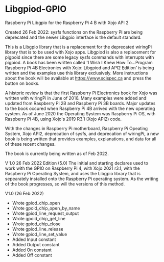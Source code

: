 # Libgpiod-GPIO
Raspberry Pi Libgpio for the Raspberry Pi 4 B with Xojo API 2

Created 26 Feb 2022: sysfs functions on the Raspberry Pi are being deprecated and the newer
Libgpio interface is the default standard. 

This is a Libgpio library that is a replacement for the deprecated wiringPi library that
is to be used with Xojo apps. Libgpiod is also a replacement for pigpoid since there are 
some legacy sysfs commands with interrupts with pigpiod. A book has been written called 
'I Wish I Knew How To...Program Raspberry Pi 4B Electronics with Xojo: Libgpiod and API2 Edition' is being written and the 
examples use this library exclusively. More instructions about the book will be available
at https://www.scispec.ca and press the button on books.

A historic review is that the first Raspberry Pi Electronics book for Xojo was written
with wiringPi in June of 2016. Many examples were added and updated from Raspberry Pi 2B and
Raspberry Pi 3B boards. Major updates to the book occured when Raspberry Pi 4B arrived with
the new operating system. As of June 2020 the Operating System was Raspberry Pi OS, with Raspberry Pi 4B, 
using Xojo's 2019 R3.1 (Xojo API2) code. 

With the changes in Raspberry Pi motherboard, Raspberry Pi Opeating System, Xojo API2, 
deprecation of sysfs, and deprecation of wiringPi, a new book is being written that 
provides examples, explanations, and data for all of these recent changes. 

The book is currently being written as of Feb 2022. 

V 1.0 26 Feb 2022 Edition (5.0)
The initial and starting declares used to work with the GPIO on Raspberry Pi 4, 
with Xojo 2021 r3.1, with the Raspberry Pi Operating System, and uses the
Libgpio library that is sepearately installed onto the Raspberry Pi operating system. 
As the writing of the book progresses, so will the versions of this method. 

V1.0 (26 Feb 2022)
 - Wrote gpiod_chip_open
 - Wrote gpoid_chip_open_by_name
 - Wrote gpiod_line_request_output
 - Wrote gpoid_chip_get_line
 - Wrote gpiod_chip_close
 - Wrote gpiod_line_release
 - Wrote gpiod_line_set_value
 - Added Input constant
 - Added Output constant
 - Added On constant
 - Added Off constant

